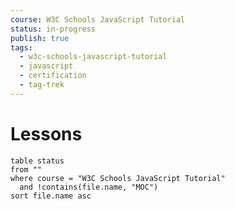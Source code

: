 ```yaml
---
course: W3C Schools JavaScript Tutorial
status: in-progress
publish: true
tags:
  - w3c-schools-javascript-tutorial
  - javascript
  - certification
  - tag-trek
---
```


# Lessons
```dataview
table status
from ""
where course = "W3C Schools JavaScript Tutorial"
  and !contains(file.name, "MOC")
sort file.name asc
```
